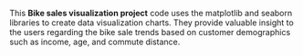 This <b> Bike sales visualization project</b> code uses the matplotlib and seaborn libraries to create data visualization charts. They provide valuable insight to the users regarding the bike sale 
trends based on customer demographics such as income, age, and commute distance.
